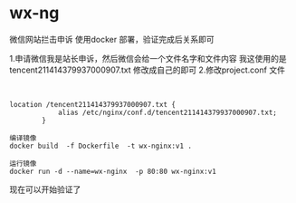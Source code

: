 # wx-ng


微信网站拦击申诉
使用docker 部署，验证完成后关系即可

1.申请微信我是站长申诉，然后微信会给一个文件名字和文件内容
  我这使用的是tencent211414379937000907.txt 修改成自己的即可
2.修改project.conf 文件

​	

```
location /tencent211414379937000907.txt {
            alias /etc/nginx/conf.d/tencent211414379937000907.txt;
        }
```



```
编译镜像
docker build  -f Dockerfile  -t wx-nginx:v1 .
```

```
运行镜像
docker run -d --name=wx-nginx  -p 80:80 wx-nginx:v1
```

现在可以开始验证了
